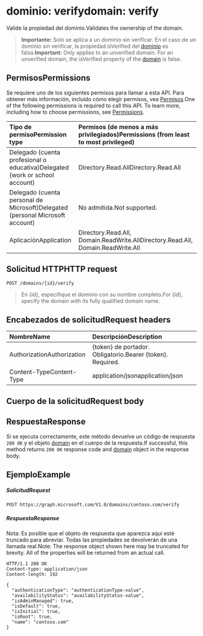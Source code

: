 # <a name="domain-verify"></a><span data-ttu-id="37651-101">dominio: verify</span><span class="sxs-lookup"><span data-stu-id="37651-101">domain: verify</span></span>

<span data-ttu-id="37651-102">Valide la propiedad del dominio.</span><span class="sxs-lookup"><span data-stu-id="37651-102">Validates the ownership of the domain.</span></span>

> <span data-ttu-id="37651-p101">**Importante:** Solo se aplica a un dominio sin verificar. En el caso de un dominio sin verificar, la propiedad isVerified del [dominio](../resources/domain.md) es falsa.</span><span class="sxs-lookup"><span data-stu-id="37651-p101">**Important:** Only applies to an unverified domain. For an unverified domain, the isVerified property of the [domain](../resources/domain.md) is false.</span></span>

## <a name="permissions"></a><span data-ttu-id="37651-105">Permisos</span><span class="sxs-lookup"><span data-stu-id="37651-105">Permissions</span></span>

<span data-ttu-id="37651-p102">Se requiere uno de los siguientes permisos para llamar a esta API. Para obtener más información, incluido cómo elegir permisos, vea [Permisos](../../../concepts/permissions_reference.md).</span><span class="sxs-lookup"><span data-stu-id="37651-p102">One of the following permissions is required to call this API. To learn more, including how to choose permissions, see [Permissions](../../../concepts/permissions_reference.md).</span></span>


|<span data-ttu-id="37651-108">Tipo de permiso</span><span class="sxs-lookup"><span data-stu-id="37651-108">Permission type</span></span>      | <span data-ttu-id="37651-109">Permisos (de menos a más privilegiados)</span><span class="sxs-lookup"><span data-stu-id="37651-109">Permissions (from least to most privileged)</span></span>              |
|:--------------------|:---------------------------------------------------------|
|<span data-ttu-id="37651-110">Delegado (cuenta profesional o educativa)</span><span class="sxs-lookup"><span data-stu-id="37651-110">Delegated (work or school account)</span></span> | <span data-ttu-id="37651-111">Directory.Read.All</span><span class="sxs-lookup"><span data-stu-id="37651-111">Directory.Read.All</span></span>    |
|<span data-ttu-id="37651-112">Delegado (cuenta personal de Microsoft)</span><span class="sxs-lookup"><span data-stu-id="37651-112">Delegated (personal Microsoft account)</span></span> | <span data-ttu-id="37651-113">No admitida.</span><span class="sxs-lookup"><span data-stu-id="37651-113">Not supported.</span></span>    |
|<span data-ttu-id="37651-114">Aplicación</span><span class="sxs-lookup"><span data-stu-id="37651-114">Application</span></span> | <span data-ttu-id="37651-115">Directory.Read.All, Domain.ReadWrite.All</span><span class="sxs-lookup"><span data-stu-id="37651-115">Directory.Read.All, Domain.ReadWrite.All</span></span> |

## <a name="http-request"></a><span data-ttu-id="37651-116">Solicitud HTTP</span><span class="sxs-lookup"><span data-stu-id="37651-116">HTTP request</span></span>

<!-- { "blockType": "ignored" } -->
```http
POST /domains/{id}/verify
```

> <span data-ttu-id="37651-117">En {id}, especifique el dominio con su nombre completo.</span><span class="sxs-lookup"><span data-stu-id="37651-117">For {id}, specify the domain with its fully qualified domain name.</span></span>

## <a name="request-headers"></a><span data-ttu-id="37651-118">Encabezados de solicitud</span><span class="sxs-lookup"><span data-stu-id="37651-118">Request headers</span></span>

| <span data-ttu-id="37651-119">Nombre</span><span class="sxs-lookup"><span data-stu-id="37651-119">Name</span></span>       | <span data-ttu-id="37651-120">Descripción</span><span class="sxs-lookup"><span data-stu-id="37651-120">Description</span></span>|
|:---------------|:----------|
| <span data-ttu-id="37651-121">Authorization</span><span class="sxs-lookup"><span data-stu-id="37651-121">Authorization</span></span>  | <span data-ttu-id="37651-p103">{token} de portador. Obligatorio.</span><span class="sxs-lookup"><span data-stu-id="37651-p103">Bearer {token}. Required.</span></span>|
| <span data-ttu-id="37651-124">Content-Type</span><span class="sxs-lookup"><span data-stu-id="37651-124">Content-Type</span></span>  | <span data-ttu-id="37651-125">application/json</span><span class="sxs-lookup"><span data-stu-id="37651-125">application/json</span></span> |

## <a name="request-body"></a><span data-ttu-id="37651-126">Cuerpo de la solicitud</span><span class="sxs-lookup"><span data-stu-id="37651-126">Request body</span></span>

## <a name="response"></a><span data-ttu-id="37651-127">Respuesta</span><span class="sxs-lookup"><span data-stu-id="37651-127">Response</span></span>

<span data-ttu-id="37651-128">Si se ejecuta correctamente, este método devuelve un código de respuesta `200 OK` y el objeto [domain](../resources/domain.md) en el cuerpo de la respuesta.</span><span class="sxs-lookup"><span data-stu-id="37651-128">If successful, this method returns `200 OK` response code and [domain](../resources/domain.md) object in the response body.</span></span>

## <a name="example"></a><span data-ttu-id="37651-129">Ejemplo</span><span class="sxs-lookup"><span data-stu-id="37651-129">Example</span></span>
##### <a name="request"></a><span data-ttu-id="37651-130">Solicitud</span><span class="sxs-lookup"><span data-stu-id="37651-130">Request</span></span>
<!-- {
  "blockType": "request",
  "name": "domain_verify"
}-->
```http
POST https://graph.microsoft.com/V1.0/domains/contoso.com/verify
```

##### <a name="response"></a><span data-ttu-id="37651-131">Respuesta</span><span class="sxs-lookup"><span data-stu-id="37651-131">Response</span></span>
<span data-ttu-id="37651-p104">Nota: Es posible que el objeto de respuesta que aparezca aquí esté truncado para abreviar. Todas las propiedades se devolverán de una llamada real.</span><span class="sxs-lookup"><span data-stu-id="37651-p104">Note: The response object shown here may be truncated for brevity. All of the properties will be returned from an actual call.</span></span>
<!-- {
  "blockType": "response",
  "truncated": true,
  "@odata.type": "microsoft.graph.domain"
} -->
```http
HTTP/1.1 200 OK
Content-type: application/json
Content-length: 192

{
  "authenticationType": "authenticationType-value",
  "availabilityStatus": "availabilityStatus-value",
  "isAdminManaged": true,
  "isDefault": true,
  "isInitial": true,
  "isRoot": true,
  "name": "contoso.com"
}
```

<!-- uuid: 8fcb5dbc-d5aa-4681-8e31-b001d5168d79
2015-10-25 14:57:30 UTC -->
<!-- {
  "type": "#page.annotation",
  "description": "domain: verify",
  "keywords": "",
  "section": "documentation",
  "tocPath": ""
}-->